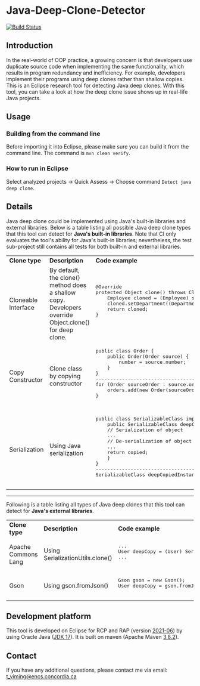 # Java-Deep-Clone-Detector
[![Build Status](https://app.travis-ci.com/yiming-tang-cs/Java-Deep-Clone-Detector.svg?token=gywSHb5G1W81zrovzorQ&branch=master)](https://app.travis-ci.com/yiming-tang-cs/Java-Deep-Clone-Detector)
## Introduction

In the real-world of OOP practice, a growing concern is that developers use duplicate source code when implementing the same functionality, which results in program redundancy and inefficiency. For example, developers implement their programs using deep clones rather than shallow copies. This is an Eclipse research tool for detecting Java deep clones. With this tool, you can take a look at how the deep clone issue shows up in real-life Java projects.

## Usage

### Building from the command line

Before importing it into Eclipse, please make sure you can build it from the command line. The command is `mvn clean verify`.

### How to run in Eclipse
Select analyzed projects -> Quick Assess -> Choose command `Detect java deep clone`.

## Details

Java deep clone could be implemented using Java's built-in libraries and external libraries. Below is a table listing all possible Java deep clone types that this tool can detect for **Java's built-in libraries**. Note that CI only evaluates the tool's ability for Java's built-in libraries; nevertheless, the test sub-project still contains all tests for both built-in and external libraries.

<table>
<tr>
    <td> <b>Clone type</b> </td> 
    <td>  <b>Description</b> </td>
    <td> <b>Code example</b> </td>
</tr>

<tr>
    <td> Cloneable Interface </td><td>By default, the clone() method does a shallow copy. Developers override Object.clone() for deep clone.</td>
    <td>
        <pre>
@Override
protected Object clone() throws CloneNotSupportedException {
    Employee cloned = (Employee) super.clone();
    cloned.setDepartment((Department) cloned.getDepartment().clone());
    return cloned;
}
        </pre>
    </td>
</tr>
    
<tr>
    <td>Copy Constructor</td>
    <td>Clone class by copying constructor</td>
    <td><pre>
public class Order {
    public Order(Order source) {
        number = source.number;
    }
}
-----------------------------------------------------------
for (Order sourceOrder : source.orders) {
    orders.add(new Order(sourceOrder));
}
        </pre>
    </td>
</tr>
	
<tr>
    <td>Serialization</td>
    <td>Using Java serialization</td>
    <td><pre>
public class SerializableClass implements Serializable {
    public SerializableClass deepCopy() throws Exception {
	// Serialization of object
	...
	// De-serialization of object
	...
	return copied;
    }
}
-----------------------------------------------------------
SerializableClass deepCopiedInstance = myClass.deepCopy();
    </pre>
    </td>
</tr>
	
</table>

---

Following is a table listing all types of Java deep clones that this tool can detect for **Java's external libraries**.

<table>
<tr>
    <td> <b>Clone type</b> </td> 
    <td>  <b>Description</b> </td>
    <td> <b>Code example</b> </td>
</tr>

<tr>
    <td>Apache Commons Lang</td>
    <td>Using SerializationUtils.clone()</td>
    <td>
        <pre>
...
User deepCopy = (User) SerializationUtils.clone(pm);
...        
	</pre>
    </td>
</tr>

<tr>
    <td>Gson</td>
    <td>Using gson.fromJson()</td>
    <td>
        <pre>
Gson gson = new Gson();
User deepCopy = gson.fromJson(gson.toJson(pm), User.class);     
	</pre>
    </td>
</tr>
	
</table>


## Development platform

This tool is developed on Eclipse for RCP and RAP (version [2021-06](https://www.eclipse.org/downloads/packages/release/2021-06/r)) by using Oracle Java ([JDK 17](https://www.oracle.com/java/technologies/javase/jdk17-archive-downloads.html)). It is built on maven (Apache Maven [3.8.2](https://maven.apache.org/docs/3.8.2/release-notes.html)).

## Contact

If you have any additional questions, please contact me via email: <t_yiming@encs.concordia.ca>
